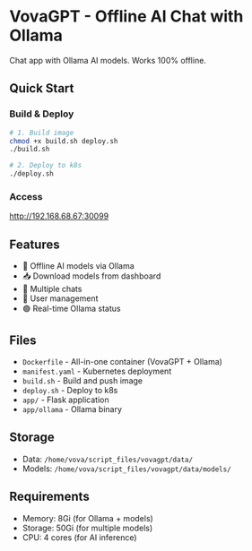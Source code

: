 # VovaGPT - Offline AI Chat with Ollama

Chat app with Ollama AI models. Works 100% offline.

## Quick Start

### Build & Deploy
```bash
# 1. Build image
chmod +x build.sh deploy.sh
./build.sh

# 2. Deploy to k8s
./deploy.sh
```

### Access
http://192.168.68.67:30099

## Features
- 🤖 Offline AI models via Ollama
- 📥 Download models from dashboard
- 💬 Multiple chats
- 👥 User management
- 🟢 Real-time Ollama status

## Files
- `Dockerfile` - All-in-one container (VovaGPT + Ollama)
- `manifest.yaml` - Kubernetes deployment
- `build.sh` - Build and push image
- `deploy.sh` - Deploy to k8s
- `app/` - Flask application
- `app/ollama` - Ollama binary

## Storage
- Data: `/home/vova/script_files/vovagpt/data/`
- Models: `/home/vova/script_files/vovagpt/data/models/`

## Requirements
- Memory: 8Gi (for Ollama + models)
- Storage: 50Gi (for multiple models)
- CPU: 4 cores (for AI inference)

